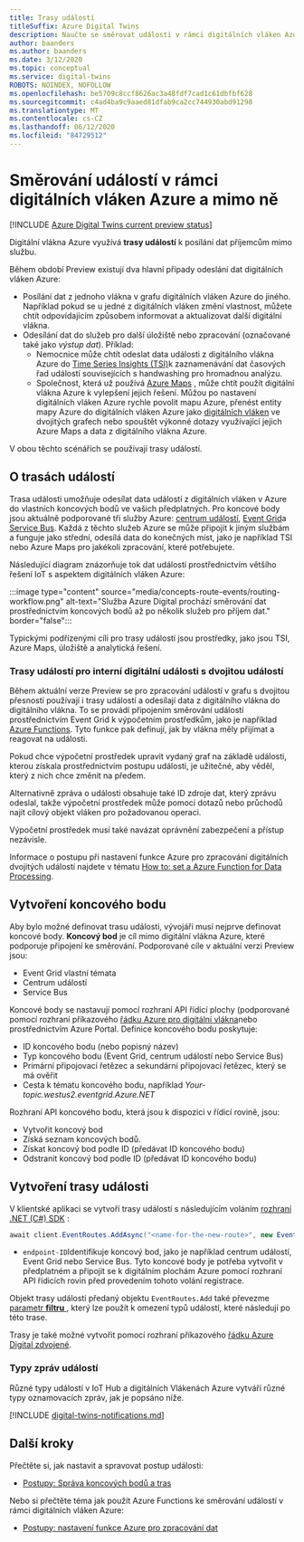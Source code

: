 ```yaml
---
title: Trasy událostí
titleSuffix: Azure Digital Twins
description: Naučte se směrovat události v rámci digitálních vláken Azure a dalších služeb Azure.
author: baanders
ms.author: baanders
ms.date: 3/12/2020
ms.topic: conceptual
ms.service: digital-twins
ROBOTS: NOINDEX, NOFOLLOW
ms.openlocfilehash: be5709c8ccf8626ac3a48fdf7cad1c61dbfbf628
ms.sourcegitcommit: c4ad4ba9c9aaed81dfab9ca2cc744930abd91298
ms.translationtype: MT
ms.contentlocale: cs-CZ
ms.lasthandoff: 06/12/2020
ms.locfileid: "84729512"
---
```

# <a name="route-events-within-and-outside-of-azure-digital-twins"></a>Směrování událostí v rámci digitálních vláken Azure a mimo ně

[!INCLUDE [Azure Digital Twins current preview status](../../includes/digital-twins-preview-status.md)]

Digitální vlákna Azure využívá **trasy událostí** k posílání dat příjemcům mimo službu. 

Během období Preview existují dva hlavní případy odeslání dat digitálních vláken Azure:
* Posílání dat z jednoho vlákna v grafu digitálních vláken Azure do jiného. Například pokud se u jedné z digitálních vláken změní vlastnost, můžete chtít odpovídajícím způsobem informovat a aktualizovat další digitální vlákna.
* Odesílání dat do služeb pro další úložiště nebo zpracování (označované také jako *výstup dat*). Příklad:
  - Nemocnice může chtít odeslat data události z digitálního vlákna Azure do [Time Series Insights (TSI)](../time-series-insights/time-series-insights-update-overview.md)k zaznamenávání dat časových řad událostí souvisejících s handwashing pro hromadnou analýzu.
  - Společnost, která už používá [Azure Maps](../azure-maps/about-azure-maps.md) , může chtít použít digitální vlákna Azure k vylepšení jejich řešení. Můžou po nastavení digitálních vláken Azure rychle povolit mapu Azure, přenést entity mapy Azure do digitálních vláken Azure jako [digitálních vláken](concepts-twins-graph.md) ve dvojitých grafech nebo spouštět výkonné dotazy využívající jejich Azure Maps a data z digitálního vlákna Azure.

V obou těchto scénářích se používají trasy událostí.

## <a name="about-event-routes"></a>O trasách událostí

Trasa události umožňuje odesílat data událostí z digitálních vláken v Azure do vlastních koncových bodů ve vašich předplatných. Pro koncové body jsou aktuálně podporované tři služby Azure: [centrum událostí](../event-hubs/event-hubs-about.md), [Event Grid](../event-grid/overview.md)a [Service Bus](../service-bus-messaging/service-bus-messaging-overview.md). Každá z těchto služeb Azure se může připojit k jiným službám a funguje jako střední, odesílá data do konečných míst, jako je například TSI nebo Azure Maps pro jakékoli zpracování, které potřebujete.

Následující diagram znázorňuje tok dat událostí prostřednictvím většího řešení IoT s aspektem digitálních vláken Azure:

:::image type="content" source="media/concepts-route-events/routing-workflow.png" alt-text="Služba Azure Digital prochází směrování dat prostřednictvím koncových bodů až po několik služeb pro příjem dat." border="false":::

Typickými podřízenými cíli pro trasy událostí jsou prostředky, jako jsou TSI, Azure Maps, úložiště a analytická řešení.

### <a name="event-routes-for-internal-digital-twin-events"></a>Trasy událostí pro interní digitální události s dvojitou událostí

Během aktuální verze Preview se pro zpracování událostí v grafu s dvojitou přesností používají i trasy událostí a odesílají data z digitálního vlákna do digitálního vlákna. To se provádí připojením směrování událostí prostřednictvím Event Grid k výpočetním prostředkům, jako je například [Azure Functions](../azure-functions/functions-overview.md). Tyto funkce pak definují, jak by vlákna měly přijímat a reagovat na události. 

Pokud chce výpočetní prostředek upravit vydaný graf na základě události, kterou získala prostřednictvím postupu události, je užitečné, aby věděl, který z nich chce změnit na předem. 

Alternativně zpráva o události obsahuje také ID zdroje dat, který zprávu odeslal, takže výpočetní prostředek může pomocí dotazů nebo průchodů najít cílový objekt vláken pro požadovanou operaci. 

Výpočetní prostředek musí také navázat oprávnění zabezpečení a přístup nezávisle.

Informace o postupu při nastavení funkce Azure pro zpracování digitálních dvojitých událostí najdete v tématu [How to: set a Azure Function for Data Processing](how-to-create-azure-function.md).

## <a name="create-an-endpoint"></a>Vytvoření koncového bodu

Aby bylo možné definovat trasu události, vývojáři musí nejprve definovat koncové body. **Koncový bod** je cíl mimo digitální vlákna Azure, které podporuje připojení ke směrování. Podporované cíle v aktuální verzi Preview jsou:
* Event Grid vlastní témata
* Centrum událostí
* Service Bus

Koncové body se nastavují pomocí rozhraní API řídicí plochy (podporované pomocí rozhraní příkazového [řádku Azure pro digitální vlákna](how-to-use-cli.md)nebo prostřednictvím Azure Portal. Definice koncového bodu poskytuje:
* ID koncového bodu (nebo popisný název)
* Typ koncového bodu (Event Grid, centrum událostí nebo Service Bus)
* Primární připojovací řetězec a sekundární připojovací řetězec, který se má ověřit 
* Cesta k tématu koncového bodu, například *Your-topic.westus2.eventgrid.Azure.NET*

Rozhraní API koncového bodu, která jsou k dispozici v řídicí rovině, jsou:
* Vytvořit koncový bod
* Získá seznam koncových bodů.
* Získat koncový bod podle ID (předávat ID koncového bodu)
* Odstranit koncový bod podle ID (předávat ID koncového bodu)

## <a name="create-an-event-route"></a>Vytvoření trasy události
 
V klientské aplikaci se vytvoří trasy událostí s následujícím voláním [rozhraní .NET (C#) SDK](how-to-use-apis-sdks.md) : 

```csharp
await client.EventRoutes.AddAsync("<name-for-the-new-route>", new EventRoute("<endpoint-ID>"));
```

* `endpoint-ID`Identifikuje koncový bod, jako je například centrum událostí, Event Grid nebo Service Bus. Tyto koncové body je potřeba vytvořit v předplatném a připojit se k digitálním plochám Azure pomocí rozhraní API řídicích rovin před provedením tohoto volání registrace.

Objekt trasy události předaný objektu `EventRoutes.Add` také převezme [parametr **filtru** ](./how-to-manage-routes.md#filter-events), který lze použít k omezení typů událostí, které následují po této trase.

Trasy je také možné vytvořit pomocí rozhraní příkazového [řádku Azure Digital zdvojené](how-to-use-cli.md).

### <a name="types-of-event-messages"></a>Typy zpráv událostí

Různé typy událostí v IoT Hub a digitálních Vlákenách Azure vytváří různé typy oznamovacích zpráv, jak je popsáno níže.

[!INCLUDE [digital-twins-notifications.md](../../includes/digital-twins-notifications.md)]

## <a name="next-steps"></a>Další kroky

Přečtěte si, jak nastavit a spravovat postup události:
* [Postupy: Správa koncových bodů a tras](how-to-manage-routes.md)

Nebo si přečtěte téma jak použít Azure Functions ke směrování událostí v rámci digitálních vláken Azure:
* [Postupy: nastavení funkce Azure pro zpracování dat](how-to-create-azure-function.md)